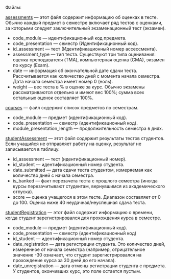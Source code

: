 Файлы: 

[assessments](assessments.csv) — этот файл содержит информацию об оценках в тесте. Обычно каждый предмет в семестре включает ряд тестов с оценками, за которыми следует заключительный экзаменационный тест (экзамен).
- code_module — идентификационный код предмета.
- code_presentation — семестр (Идентификационный код).
- id_assessment — тест (Идентификационный номер ассессмента).
- assessment_type — тип теста. Существуют три типа оценивания: оценка преподавателя (TMA), компьютерная оценка (СМА), экзамен по курсу (Exam).
- date — информация об окончательной дате сдачи теста. Рассчитывается как количество дней с момента начала семестра. Дата начала семестра имеет номер 0 (ноль).
- weight — вес теста в % в оценке за курс. Обычно экзамены рассматриваются отдельно и имеют вес 100%; сумма всех остальных оценок составляет 100%.

[courses](courses.csv) — файл содержит список предметов по семестрам.
- code_module — предмет (идентификационный код).
- code_presentation — семестр (идентификационный код).
- module_presentation_length — продолжительность семестра в днях.

[studentAssessment](studentAssessment.csv) — этот файл содержит результаты тестов студентов. Если учащийся не отправляет работу на оценку, результат не записывается в таблицу.
- id_assessment — тест (идентификационный номер).
- id_student — идентификационный номер студента.
- date_submitted — дата сдачи теста студентом, измеряемая как количество дней с начала семестра.
- is_banked — факт перезачета теста с прошлого семестра (иногда курсы перезачитывают студентам, вернувшимся из академического отпуска).
- score — оценка учащегося в этом тесте. Диапазон составляет от 0 до 100. Оценка ниже 40 неудачная/неуспешная сдача теста.

[studentRegistration](studentRegistration.csv) — этот файл содержит информацию о времени, когда студент зарегистрировался для прохождения курса в семестре.
- code_module — предмет (идентификационный код).
- code_presentation — семестр (идентификационный код)
- id_student — идентификационный номер студента.
- date_registration — дата регистрации студента. Это количество дней, измеренное от начала семестра (например, отрицательное значение -30 означает, что студент зарегистрировался на прохождение курса за 30 дней до его начала).
- date_unregistration — дата отмены регистрации студента с предмета. У студентов, окончивших курс, это поле остается пустым.
